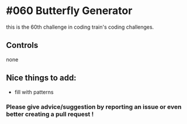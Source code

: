# #060 Butterfly Generator

this is the 60th challenge in coding train's coding challenges.

## Controls

none

## Nice things to add: 

- fill with patterns

### Please give advice/suggestion by reporting an issue or even better creating a pull request !